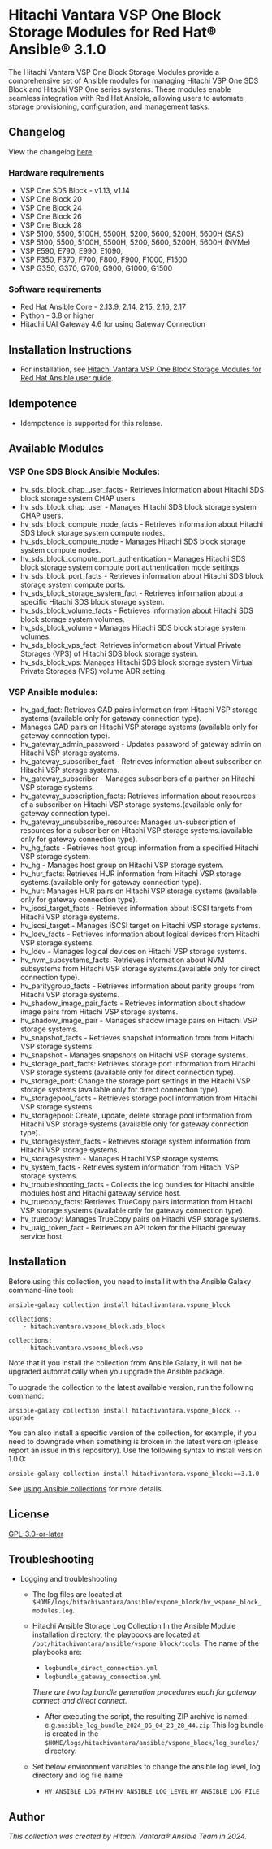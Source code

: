 # Hitachi Vantara VSP One Block Storage Modules for Red Hat® Ansible® 3.1.0

The Hitachi Vantara VSP One Block Storage Modules provide a comprehensive set of Ansible modules for managing Hitachi VSP One SDS Block and Hitachi VSP One series systems. These modules enable seamless integration with Red Hat Ansible, allowing users to automate storage provisioning, configuration, and management tasks.

## Changelog
View the changelog [here](doc/Changelog).

### Hardware requirements
- VSP One SDS Block - v1.13, v1.14
- VSP One Block 20
- VSP One Block 24
- VSP One Block 26
- VSP One Block 28
- VSP 5100, 5500, 5100H, 5500H, 5200, 5600, 5200H, 5600H (SAS)
- VSP 5100, 5500, 5100H, 5500H, 5200, 5600, 5200H, 5600H (NVMe)
- VSP E590, E790, E990, E1090, 
- VSP F350, F370, F700, F800, F900, F1000, F1500
- VSP G350, G370, G700, G900, G1000, G1500

### Software requirements
- Red Hat Ansible Core - 2.13.9, 2.14, 2.15, 2.16, 2.17
- Python - 3.8 or higher
- Hitachi UAI Gateway 4.6 for using Gateway Connection

## Installation Instructions
- For installation, see [Hitachi Vantara VSP One Block Storage Modules for Red Hat Ansible user guide](https://docs.hitachivantara.com).

## Idempotence
- Idempotence is supported for this release.

## Available Modules
### VSP One SDS Block Ansible Modules:
- hv_sds_block_chap_user_facts - Retrieves information about Hitachi SDS block storage system CHAP users.
- hv_sds_block_chap_user - Manages Hitachi SDS block storage system CHAP users.
- hv_sds_block_compute_node_facts - Retrieves information about Hitachi SDS block storage system compute nodes.
- hv_sds_block_compute_node - Manages Hitachi SDS block storage system compute nodes.
- hv_sds_block_compute_port_authentication - Manages Hitachi SDS block storage system compute port authentication mode settings.
- hv_sds_block_port_facts - Retrieves information about Hitachi SDS block storage system compute ports.
- hv_sds_block_storage_system_fact - Retrieves information about a specific Hitachi SDS block storage system.
- hv_sds_block_volume_facts - Retrieves information about Hitachi SDS block storage system volumes.
- hv_sds_block_volume - Manages Hitachi SDS block storage system volumes.
- hv_sds_block_vps_fact: Retrieves information about Virtual Private Storages (VPS) of Hitachi SDS block storage system.
- hv_sds_block_vps: Manages Hitachi SDS block storage system Virtual Private Storages (VPS) volume ADR setting.

### VSP Ansible modules:
- hv_gad_fact: Retrieves GAD pairs information from Hitachi VSP storage systems (available only for gateway connection type).
- Manages GAD pairs on Hitachi VSP storage systems (available only for gateway connection type).
- hv_gateway_admin_password - Updates password of gateway admin on Hitachi VSP storage systems.
- hv_gateway_subscriber_fact - Retrieves information about subscriber on Hitachi VSP storage systems.
- hv_gateway_subscriber - Manages subscribers of a partner on Hitachi VSP storage systems.
- hv_gateway_subscription_facts: Retrieves information about resources of a subscriber on Hitachi VSP storage systems.(available only for gateway connection type).
- hv_gateway_unsubscribe_resource: Manages un-subscription of resources for a subscriber on Hitachi VSP storage systems.(available only for gateway connection type).
- hv_hg_facts - Retrieves host group information from a specified Hitachi VSP storage system.
- hv_hg - Manages host group on Hitachi VSP storage system.
- hv_hur_facts: Retrieves HUR information from Hitachi VSP storage systems.(available only for gateway connection type).
- hv_hur: Manages HUR pairs on Hitachi VSP storage systems (available only for gateway connection type).
- hv_iscsi_target_facts - Retrieves information about iSCSI targets from Hitachi VSP storage systems.
- hv_iscsi_target - Manages iSCSI target on Hitachi VSP storage systems.
- hv_ldev_facts - Retrieves information about logical devices from Hitachi VSP storage systems.
- hv_ldev - Manages logical devices on Hitachi VSP storage systems.
- hv_nvm_subsystems_facts: Retrieves information about NVM subsystems from Hitachi VSP storage systems.(available only for direct connection type).
- hv_paritygroup_facts - Retrieves information about parity groups from Hitachi VSP storage systems.
- hv_shadow_image_pair_facts - Retrieves information about shadow image pairs from Hitachi VSP storage systems.
- hv_shadow_image_pair - Manages shadow image pairs on Hitachi VSP storage systems.
- hv_snapshot_facts - Retrieves snapshot information from from Hitachi VSP storage systems.
- hv_snapshot - Manages snapshots on Hitachi VSP storage systems.
- hv_storage_port_facts: Retrieves storage port information from Hitachi VSP storage systems.(available only for direct connection type).
- hv_storage_port: Change the storage port settings in the Hitachi VSP storage systems (available only for direct connection type).
- hv_storagepool_facts - Retrieves storage pool information from Hitachi VSP storage systems.
- hv_storagepool: Create, update, delete storage pool information from Hitachi VSP storage systems (available only for gateway connection type).
- hv_storagesystem_facts -  Retrieves storage system information from Hitachi VSP storage systems.
- hv_storagesystem - Manages Hitachi VSP storage systems.
- hv_system_facts - Retrieves system information from Hitachi VSP storage systems.
- hv_troubleshooting_facts - Collects the log bundles for Hitachi ansible modules host and Hitachi gateway service host.
- hv_truecopy_facts: Retrieves TrueCopy pairs information from Hitachi VSP storage systems (available only for gateway connection type).
- hv_truecopy: Manages TrueCopy pairs on Hitachi VSP storage systems.
- hv_uaig_token_fact - Retrieves an API token for the Hitachi gateway service host.

## Installation

Before using this collection, you need to install it with the Ansible Galaxy command-line tool:

```
ansible-galaxy collection install hitachivantara.vspone_block
```

```
collections:
    - hitachivantara.vspone_block.sds_block
```

```
collections:
    - hitachivantara.vspone_block.vsp
```

Note that if you install the collection from Ansible Galaxy, it will not be upgraded automatically when you upgrade the Ansible package. 

To upgrade the collection to the latest available version, run the following command:

```
ansible-galaxy collection install hitachivantara.vspone_block --upgrade
```

You can also install a specific version of the collection, for example, if you need to downgrade when something is broken in the latest version (please report an issue in this repository). Use the following syntax to install version 1.0.0:

```
ansible-galaxy collection install hitachivantara.vspone_block:==3.1.0
```

See [using Ansible collections](https://docs.ansible.com/ansible/devel/user_guide/collections_using.html) for more details.

## License
[GPL-3.0-or-later](https://www.gnu.org/licenses/gpl-3.0.en.html)

## Troubleshooting
- Logging and troubleshooting

    
    - The log files are located at `$HOME/logs/hitachivantara/ansible/vspone_block/hv_vspone_block_modules.log`.

    - Hitachi Ansible Storage Log Collection
        In the Ansible Module installation directory, the playbooks are located at `/opt/hitachivantara/ansible/vspone_block/tools`. The name of the playbooks are:
        - `logbundle_direct_connection.yml`
        - `logbundle_gateway_connection.yml`

        *There are two log bundle generation procedures each for gateway connect and direct connect.*
        - After executing the script, the resulting ZIP archive is named: e.g.`ansible_log_bundle_2024_06_04_23_28_44.zip` This log bundle is created in the `$HOME/logs/hitachivantara/ansible/vspone_block/log_bundles/` directory.
    - Set below environment variables to change the ansible log level, log directory and log file name
        - `HV_ANSIBLE_LOG_PATH` `HV_ANSIBLE_LOG_LEVEL` `HV_ANSIBLE_LOG_FILE` 
           
## Author

*This collection was created by Hitachi Vantara® Ansible Team in 2024.*
